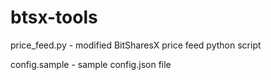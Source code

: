 btsx-tools
==========

price_feed.py - modified BitSharesX price feed python script

config.sample - sample config.json file


